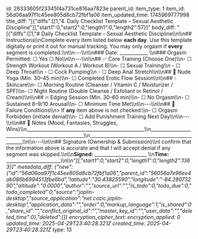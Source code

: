 id: 28333605f23345f4a731ce816aa7823e
parent_id: 
item_type: 1
item_id: 56d06aa97f1c45ee805d8cb72fbf1a06
item_updated_time: 1745969777998
title_diff: "[{\"diffs\":[[1,\"4. Daily Checklist Template – Sexual Aesthetic Discipline\"]],\"start1\":0,\"start2\":0,\"length1\":0,\"length2\":57}]"
body_diff: "[{\"diffs\":[[1,\"# Daily Checklist Template – Sexual Aesthetic Discipline\\\n\\\n## Instructions\\\nComplete every item listed below **each day**. Use this template digitally or print it out for manual tracking. You may only orgasm if **every** segment is completed.\\\n\\\n---\\\n\\\n### Date: ____________  \\\n### Orgasm Permitted: ☐ Yes ☐ No\\\n\\\n---\\\n\\\n## ✅ Core Training (Choose One)\\\n- ☐ Strength Workout (Workout A / Workout B)\\\n- ☐ Sexual Training\\\n  - ☐ Deep Throat\\\n  - ☐ Cock Pumping\\\n  - ☐ Deep Anal Stretch\\\n\\\n## 🧘 Nude Yoga (Min. 30–45 min)\\\n- ☐ Completed Erotic Flow Session\\\n\\\n## 💧 Skincare\\\n- ☐ Morning Routine (Cleanser / Vitamin C / Moisturizer / SPF)\\\n- ☐ Night Routine (Double Cleanse / Exfoliant or Retinol / Cream)\\\n\\\n## 🔥 Edging Session (Min. 30–60 min)\\\n- ☐ No Orgasm\\\n- ☐ Sustained 8–9/10 Arousal\\\n- ☐ Minimum Time Met\\\n\\\n---\\\n\\\n## 🛑 Failure Conditions\\\n> If **any** item above is not checked:\\\n- ☐ Orgasm Forbidden (initiate denial)\\\n- ☐ Add Punishment Training Next Day\\\n\\\n---\\\n\\\n## 📝 Notes (Mood, Fantasies, Struggles, Wins)\\\n__________________________________________________\\\n__________________________________________________\\\n__________________________________________________\\\n\\\n---\\\n\\\n## Signature (Ownership & Submission)\\\nI confirm that the information above is accurate and that I will accept denial if any segment was skipped.\\\n\\\n**Signed:** ______________________  \\\n**Time:** ________________________\\\n\\\n\"]],\"start1\":0,\"start2\":0,\"length1\":0,\"length2\":1363}]"
metadata_diff: {"new":{"id":"56d06aa97f1c45ee805d8cb72fbf1a06","parent_id":"56056a7e96ee4ab086b6994513fbe6bd","latitude":"30.43825590","longitude":"-84.28073290","altitude":"0.0000","author":"","source_url":"","is_todo":0,"todo_due":0,"todo_completed":0,"source":"joplin-desktop","source_application":"net.cozic.joplin-desktop","application_data":"","order":0,"markup_language":1,"is_shared":0,"share_id":"","conflict_original_id":"","master_key_id":"","user_data":"","deleted_time":0},"deleted":[]}
encryption_cipher_text: 
encryption_applied: 0
updated_time: 2025-04-29T23:40:28.321Z
created_time: 2025-04-29T23:40:28.321Z
type_: 13